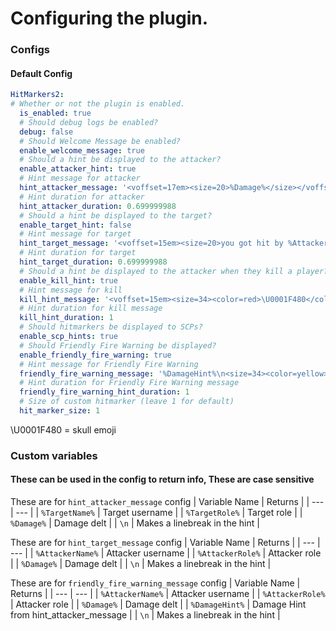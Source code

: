 # Configuring the plugin.

### Configs

#### Default Config
```yml
HitMarkers2:
# Whether or not the plugin is enabled.
  is_enabled: true
  # Should debug logs be enabled?
  debug: false
  # Should Welcome Message be enabled?
  enable_welcome_message: true
  # Should a hint be displayed to the attacker?
  enable_attacker_hint: true
  # Hint message for attacker
  hint_attacker_message: '<voffset=17em><size=20>%Damage%</size></voffset>'
  # Hint duration for attacker
  hint_attacker_duration: 0.699999988
  # Should a hint be displayed to the target?
  enable_target_hint: false
  # Hint message for target
  hint_target_message: '<voffset=15em><size=20>you got hit by %AttackerName%</size></voffset>'
  # Hint duration for target
  hint_target_duration: 0.699999988
  # Should a hint be displayed to the attacker when they kill a player?
  enable_kill_hint: true
  # Hint message for kill
  kill_hint_message: '<voffset=15em><size=34><color=red>\U0001F480</color></size></voffset>'
  # Hint duration for kill message
  kill_hint_duration: 1
  # Should hitmarkers be displayed to SCPs?
  enable_scp_hints: true
  # Should Friendly Fire Warning be displayed?
  enable_friendly_fire_warning: true
  # Hint message for Friendly Fire Warning
  friendly_fire_warning_message: '%DamageHint%\n<size=34><color=yellow>Warning. Try not to hurt your teammates.</color></size>'
  # Hint duration for Friendly Fire Warning message
  friendly_fire_warning_hint_duration: 1
  # Size of custom hitmarker (leave 1 for default)
  hit_marker_size: 1
```

\U0001F480 = skull emoji

### Custom variables
#### These can be used in the config to return info, These are case sensitive

These are for `hint_attacker_message` config
| Variable Name | Returns |
| --- | --- |
| `%TargetName%` | Target username |
| `%TargetRole%` | Target role |
| `%Damage%` | Damage delt |
| `\n` | Makes a linebreak in the hint |


These are for `hint_target_message` config
| Variable Name | Returns |
| --- | --- |
| `%AttackerName%` | Attacker username |
| `%AttackerRole%` | Attacker role |
| `%Damage%` | Damage delt |
| `\n` | Makes a linebreak in the hint |

These are for `friendly_fire_warning_message` config
| Variable Name | Returns |
| --- | --- |
| `%AttackerName%` | Attacker username |
| `%AttackerRole%` | Attacker role |
| `%Damage%` | Damage delt |
| `%DamageHint%` | Damage Hint from hint_attacker_message |
| `\n` | Makes a linebreak in the hint |
